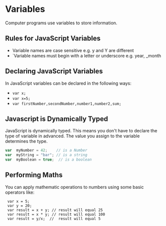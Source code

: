 # Variables

Computer programs use variables to store information.

## Rules for JavaScript Variables

* Variable names are case sensitive 
  e.g. y and Y are different
* \`Variable names must begin with a letter or underscore
  e.g. year, \_month

## Declaring JavaScript Variables

In JavaScript variables can be declared in the following ways:

* `var x;`
* `var x=5;`
* `var firstNumber,secondNumber,number1,number2,sum;`

## Javascript is Dynamically Typed

JavaScript is dynamically typed. This means you don't have to declare the type of variable in advanced. The value you assign to the variable determines the type.

```javascript
var  myNumber = 42;    // is a Number
var  myString = "bar"; // is a string
var  myBoolean = true;  // is a boolean
```

## Performing Maths

You can apply mathematic operations to numbers using some basic operators like:

```
 var x = 5;  
 var y = 20;  
 var result = x + y; // result will equal 25
 var result = x * y; // result will equal 100 
 var result = y/x;  //  result will equal 5
```



